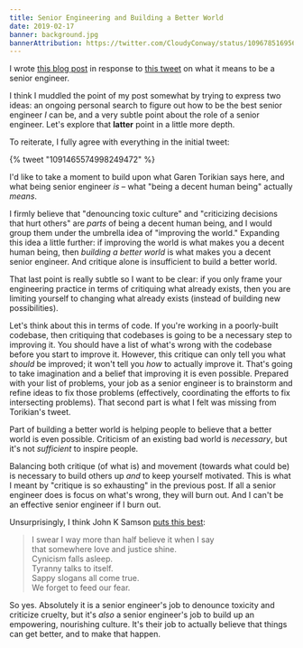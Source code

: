 ```yaml
---
title: Senior Engineering and Building a Better World
date: 2019-02-17
banner: background.jpg
bannerAttribution: https://twitter.com/CloudyConway/status/1096785169569251328
---
```


I wrote [this blog post](/blog/what-is-a-senior-engineer/) in response to [this tweet](https://twitter.com/gjtorikian/status/1091465574998249472) on what it means to be a senior engineer.

I think I muddled the point of my post somewhat by trying to express two ideas: an ongoing personal search to figure out how to be the best senior engineer _I_ can be, and a very subtle point about the role of a senior engineer. Let's explore that **latter** point in a little more depth.

To reiterate, I fully agree with everything in the initial tweet:

{% tweet "1091465574998249472" %}

I'd like to take a moment to build upon what Garen Torikian says here, and what being senior engineer _is_ – what "being a decent human being" actually _means_.

I firmly believe that "denouncing toxic culture" and "criticizing decisions that hurt others" are _parts_ of being a decent human being, and I would group them under the umbrella idea of "improving the world." Expanding this idea a little further: if improving the world is what makes you a decent human being, then _building a better world_ is what makes you a decent senior engineer. And critique alone is insufficient to build a better world.

That last point is really subtle so I want to be clear: if you only frame your engineering practice in terms of critiquing what already exists, then you are limiting yourself to changing what already exists (instead of building new possibilities).

Let's think about this in terms of code. If you're working in a poorly-built codebase, then critiquing that codebases is going to be a necessary step to improving it. You should have a list of what's wrong with the codebase before you start to improve it. However, this critique can only tell you what _should_ be improved; it won't tell you _how_ to actually improve it. That's going to take imagination and a belief that improving it is even possible. Prepared with your list of problems, your job as a senior engineer is to brainstorm and refine ideas to fix those problems (effectively, coordinating the efforts to fix intersecting problems). That second part is what I felt was missing from Torikian's tweet.

Part of building a better world is helping people to believe that a better world is even possible. Criticism of an existing bad world is _necessary_, but it's not _sufficient_ to inspire people.

Balancing both critique (of what is) and movement (towards what could be) is necessary to build others up _and_ to keep yourself motivated. This is what I meant by "critique is so exhausting" in the previous post. If all a senior engineer does is focus on what's wrong, they will burn out. And I can't be an effective senior engineer if I burn out.

Unsurprisingly, I think John K Samson [puts this best](https://open.spotify.com/track/4REBFPIZGxcFeaPjTz5P24?si=tBQ5gQjWT_qJ3WUB7nOxAA):

> I swear I way more than half believe it when I say <br />
> that somewhere love and justice shine. <br />
> Cynicism falls asleep. <br />
> Tyranny talks to itself. <br />
> Sappy slogans all come true. <br />
> We forget to feed our fear. <br />

So yes. Absolutely it is a senior engineer's job to denounce toxicity and criticize cruelty, but it's _also_ a senior engineer's job to build up an empowering, nourishing culture. It's their job to actually believe that things can get better, and to make that happen.
